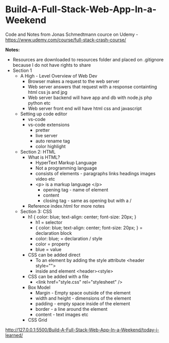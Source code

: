 # Build-A-Full-Stack-Web-App-In-a-Weekend

Code and Notes from Jonas Schmedtmann cource on Udemy - https://www.udemy.com/course/full-stack-crash-course/

**Notes:**

- Resources are downloaded to resources folder and placed on .gitignore because I do not have rights to share
- Section 1
  - A High - Level Overview of Web Dev
    - Browser makes a request to the web server
    - Web server answers that request with a response containting html css js and jpg
    - Web server backend will have app and db with node.js php python etc
    - Web server front end will have html css and javascript
  - Setting up code editor
    - vs-code
    - vs-code extensions
      - pretter
      - live server
      - auto rename tag
      - color highlight
  - Section 2: HTML
    - What is HTML?
      - HyperText Markup Language
      - Not a programming language
      - consists of elements - paragraphs links headings images video etc
      - \<p> is a markup language \</p>
        - opening tag - name of element
        - content
        - closing tag - same as opening but with a /
    - Reference index.html for more notes
  - Section 3: CSS
    - h1 { color: blue; text-align: center; font-size: 20px; }
      - h1 = selector
      - { color: blue; text-align: center; font-size: 20px; } = declaration block
      - color: blue; = declaration / style
      - color = property
      - blue = value
    - CSS can be added direct
      - To an element by adding the style attribute \<header style="">
      - inside and element \<header>\<style></style></header>
    - CSS can be added with a file
      - \<link href="style.css" rel="stylesheet" />
    - Box Model
      - Margin - Empty space outside of the element
      - width and height - dimensions of the element
      - padding - empty space inside of the element
      - border - a line around the element
      - content - text images etc
    - CSS Grid

<http://127.0.0.1:5500/Build-A-Full-Stack-Web-App-In-a-Weekend/today-i-learned/>
